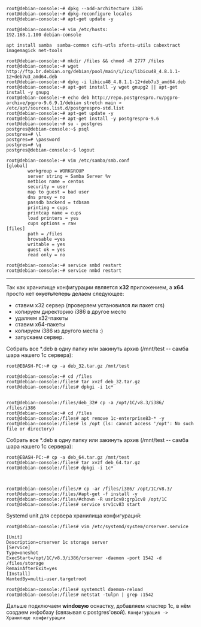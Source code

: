 ```
root@debian-console:~# dpkg --add-architecture i386
root@debian-console:~# dpkg-reconfigure locales
root@debian-console:~# apt-get update -y
```

```
root@debian-console:~# vim /etc/hosts:
192.168.1.100 debian-console
```

```
apt install samba  samba-common cifs-utls xfonts-utils cabextract imagemagick net-tools
```

```
root@debian-console:~# mkdir /files && chmod -R 2777 /files
root@debian-console:~# wget http://ftp.br.debian.org/debian/pool/main/i/icu/libicu48_4.8.1.1-12+deb7u3_amd64.deb
root@debian-console:~# dpkg -i libicu48_4.8.1.1-12+deb7u3_amd64.deb
root@debian-console:~# apt-get install -y wget gnupg2 || apt-get install -y gnupg
root@debian-console:~# echo deb http://repo.postgrespro.ru/pgpro-archive/pgpro-9.6.9.1/debian stretch main > /etc/apt/sources.list.d/postgrespro-std.list
root@debian-console:~# apt-get update -y
root@debian-console:~# apt-get install -y postgrespro-9.6
root@debian-console:~# su - postgres
postgres@debian-console:~$ psql
postgres=# \l
postgres=# \password 
postgres=# \q
postgres@debian-console:~$ logout
```

```
root@debian-console:~# vim /etc/samba/smb.conf 
[global]
        workgroup = WORKGROUP
        server string = Samba Server %v
        netbios name = centos
        security = user
        map to guest = bad user
        dns proxy = no
        passdb backend = tdbsam
        printing = cups
        printcap name = cups
        load printers = yes
        cups options = raw
[files]
        path = /files
        browsable =yes
        writable = yes
        guest ok = yes
        read only = no
```
```
root@debian-console:~# service smbd restart
root@debian-console:~# service nmbd restart
```
**************************************************

Так как хранилище конфигурации является **x32** приложением, а **x64** просто нет ~~охуетьтеперь~~ делаем следующее:  

 * ставим x32 сервер (проверяем установился ли пакет crs)
 * копируем директорию i386 в другое место
 * удаляем x32-пакеты
 * ставим x64-пакеты
 * копируем  i386 из другого места :)
 * запускаем сервер.


Собрать все *.deb в одну папку или закинуть архив (/mnt/test -- самба шара нашего 1с сервера):  

```root@EBASH-PC:~# cp -a deb_32.tar.gz /mnt/test```

```
root@debian-console:~# cd /files
root@debian-console:/files# tar xvzf deb_32.tar.gz
root@debian-console:/files# dpkgi -i 1c*


root@debian-console:/files/deb_32# cp -a /opt/1C/v8.3/i386/ /files/i386
root@debian-console:~# cd /files
root@debian-console:/files# apt remove 1c-enterprise83-* -y
root@debian-console:/files# ls /opt (ls: cannot access '/opt': No such file or directory)
```

Собрать все *.deb в одну папку или закинуть архив (/mnt/test -- самба шара нашего 1с сервера):
```
root@EBASH-PC:~# cp -a deb_64.tar.gz /mnt/test
root@debian-console:/files# tar xvzf deb_64.tar.gz
root@debian-console:/files# dpkgi -i 1c*



root@debian-console:/files/# cp -ar /files/i386/ /opt/1C/v8.3/
root@debian-console:/files/#apt-get -f install -y
root@debian-console:/files/#chown -R usr1cv8:grp1cv8 /opt/1C
root@debian-console:/files# service srv1cv83 start
```

Systemd unit для сервера хранилища конфигураций:
```
root@debian-console:/files# vim /etc/systemd/system/crserver.service

[Unit]
Description=crserver 1c storage server
[Service]
Type=oneshot
ExecStart=/opt/1C/v8.3/i386/crserver -daemon -port 1542 -d /files/storage
RemainAfterExit=yes
[Install]
WantedBy=multi-user.targetroot
```

```
root@debian-console:/files# systemctl daemon-reload
root@debian-console:/files# netstat -tulpn | grep :1542
```

Дальше подключаем **windoвую** оснастку, добавляем кластер 1с, в нём создаем инфобазу (связывая с postgres'овой).
```Конфигурация -> Хранилище конфигурации```
